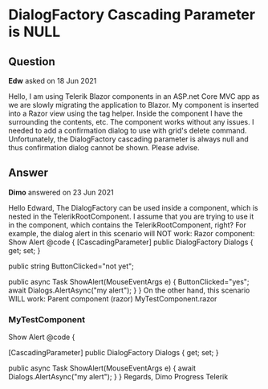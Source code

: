 # DialogFactory Cascading Parameter is NULL

## Question

**Edw** asked on 18 Jun 2021

Hello, I am using Telerik Blazor components in an ASP.net Core MVC app as we are slowly migrating the application to Blazor. My component is inserted into a Razor view using the <component> tag helper. Inside the component I have the <TelerikRootComponent> surrounding the contents, etc. The component works without any issues. I needed to add a confirmation dialog to use with grid's delete command. Unfortunately, the DialogFactory cascading parameter is always null and thus confirmation dialog cannot be shown. Please advise.

## Answer

**Dimo** answered on 23 Jun 2021

Hello Edward, The DialogFactory can be used inside a component, which is nested in the TelerikRootComponent. I assume that you are trying to use it in the component, which contains the TelerikRootComponent, right? For example, the dialog alert in this scenario will NOT work: Razor component: <TelerikRootComponent> <TelerikButton OnClick="@ShowAlert"> Show Alert </TelerikButton> </TelerikRootComponent> @code {
[CascadingParameter]
public DialogFactory Dialogs { get; set; }

public string ButtonClicked="not yet";

public async Task ShowAlert(MouseEventArgs e)
{
ButtonClicked="yes";
await Dialogs.AlertAsync("my alert");
}
} On the other hand, this scenario WILL work: Parent component (razor) <TelerikRootComponent> <MyTestComponent /> </TelerikRootComponent> MyTestComponent.razor <h3> MyTestComponent </h3> <TelerikButton OnClick="@ShowAlert"> Show Alert </TelerikButton> @code {

[CascadingParameter]
public DialogFactory Dialogs { get; set; }

public async Task ShowAlert(MouseEventArgs e)
{
await Dialogs.AlertAsync("my alert");
}
} Regards, Dimo Progress Telerik
